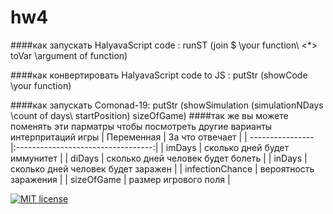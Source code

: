 # hw4

####как запускать HalyavaScript code : 
    runST (join $ \your function\ <*> toVar \argument of function\)

####как конвертировать HalyavaScript code to JS :
    putStr (showCode \your function\)

####как запускать Comonad-19:
    putStr (showSimulation (simulationNDays \count of days\ startPosition) sizeOfGame)
####так же вы можете поменять эти парматры чтобы посмотреть другие варианты интерпритаций игры
| Переменная       | За  что отвечает                   |
| ---------------- |:----------------------------------:|
| imDays           | сколько дней будет иммунитет       |
| diDays           | сколько дней человек будет болеть  |
| inDays           | сколько дней человек будет заражен |
| infectionChance  | вероятность заражения              |
| sizeOfGame       | размер игрового поля               |

[![MIT license](https://img.shields.io/badge/license-MIT-blue.svg)](https://github.com//fp-homework/blob/master/hw4/LICENSE)